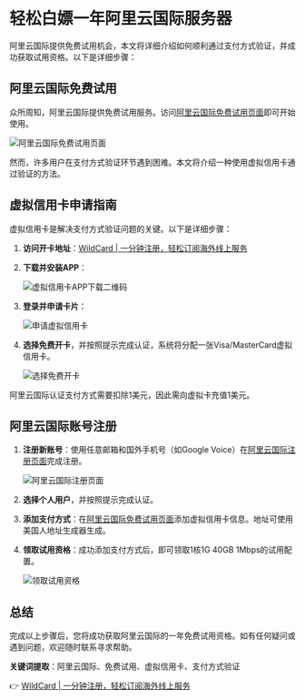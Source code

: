# 轻松白嫖一年阿里云国际服务器

阿里云国际提供免费试用机会，本文将详细介绍如何顺利通过支付方式验证，并成功获取试用资格。以下是详细步骤：

## 阿里云国际免费试用

众所周知，阿里云国际提供免费试用服务。访问[阿里云国际免费试用页面](https://www.alibabacloud.com/free)即可开始使用。

![阿里云国际免费试用页面](https://bbtdd.com/img/106535167593.webp)

然而，许多用户在支付方式验证环节遇到困难。本文将介绍一种使用虚拟信用卡通过验证的方法。

## 虚拟信用卡申请指南

虚拟信用卡是解决支付方式验证问题的关键。以下是详细步骤：

1. **访问开卡地址**：[WildCard | 一分钟注册，轻松订阅海外线上服务](https://bbtdd.com/WildCard)
2. **下载并安装APP**：
   
   ![虚拟信用卡APP下载二维码](https://bbtdd.com/img/0372406214123.webp)

3. **登录并申请卡片**：

   ![申请虚拟信用卡](https://bbtdd.com/img/01088634.webp)

4. **选择免费开卡**，并按照提示完成认证，系统将分配一张Visa/MasterCard虚拟信用卡。

   ![选择免费开卡](https://bbtdd.com/img/9383064129.webp)

阿里云国际认证支付方式需要扣除1美元，因此需向虚拟卡充值1美元。

## 阿里云国际账号注册

1. **注册新账号**：使用任意邮箱和国外手机号（如Google Voice）在[阿里云国际注册页面](https://account.alibabacloud.com/register/intl_register.htm)完成注册。

   ![阿里云国际注册页面](https://bbtdd.com/img/57119457824624.webp)

2. **选择个人用户**，并按照提示完成认证。

3. **添加支付方式**：在[阿里云国际免费试用页面](https://www.alibabacloud.com/free)添加虚拟信用卡信息。地址可使用美国人地址生成器生成。

4. **领取试用资格**：成功添加支付方式后，即可领取1核1G 40GB 1Mbps的试用配置。

   ![领取试用资格](https://bbtdd.com/img/629617201599.webp)

## 总结

完成以上步骤后，您将成功获取阿里云国际的一年免费试用资格。如有任何疑问或遇到问题，欢迎随时联系寻求帮助。

**关键词提取**：阿里云国际、免费试用、虚拟信用卡、支付方式验证

👉 [WildCard | 一分钟注册，轻松订阅海外线上服务](https://bbtdd.com/WildCard)